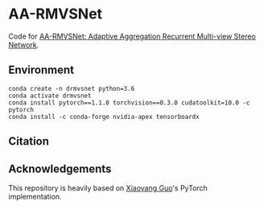 # AA-RMVSNet
Code for [AA-RMVSNet: Adaptive Aggregation Recurrent Multi-view Stereo Network]().

## Environment
```shell
conda create -n drmvsnet python=3.6
conda activate drmvsnet
conda install pytorch==1.1.0 torchvision==0.3.0 cudatoolkit=10.0 -c pytorch
conda install -c conda-forge nvidia-apex tensorboardx
```

## Citation

## Acknowledgements
This repository is heavily based on [Xiaoyang Guo](https://github.com/xy-guo/MVSNet_pytorch)'s PyTorch implementation.
